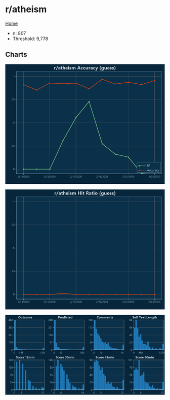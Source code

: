 # r/atheism

[Home](../index.md)

* n: 807
* Threshold: 9,778

## Charts

![r/atheism R² (guess)](../images/guess_atheism_Accuracy.png "r/atheism R² (guess)")

![r/atheism Hit Ratio (guess)](../images/guess_atheism_HitRatio.png "r/atheism Hit Ratio (guess)")

![r/atheism Distributions (guess)](../images/guess_atheism_Distributions.png "r/atheism Distributions (guess)")

